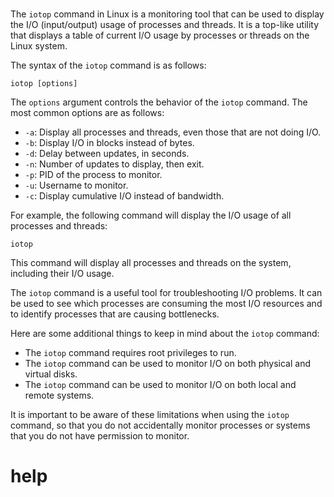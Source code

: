 # 

The `iotop` command in Linux is a monitoring tool that can be used to display the I/O (input/output) usage of processes and threads. It is a top-like utility that displays a table of current I/O usage by processes or threads on the Linux system.

The syntax of the `iotop` command is as follows:

```
iotop [options]
```

The `options` argument controls the behavior of the `iotop` command. The most common options are as follows:

* `-a`: Display all processes and threads, even those that are not doing I/O.
* `-b`: Display I/O in blocks instead of bytes.
* `-d`: Delay between updates, in seconds.
* `-n`: Number of updates to display, then exit.
* `-p`: PID of the process to monitor.
* `-u`: Username to monitor.
* `-c`: Display cumulative I/O instead of bandwidth.

For example, the following command will display the I/O usage of all processes and threads:

```
iotop
```

This command will display all processes and threads on the system, including their I/O usage.

The `iotop` command is a useful tool for troubleshooting I/O problems. It can be used to see which processes are consuming the most I/O resources and to identify processes that are causing bottlenecks.

Here are some additional things to keep in mind about the `iotop` command:

* The `iotop` command requires root privileges to run.
* The `iotop` command can be used to monitor I/O on both physical and virtual disks.
* The `iotop` command can be used to monitor I/O on both local and remote systems.

It is important to be aware of these limitations when using the `iotop` command, so that you do not accidentally monitor processes or systems that you do not have permission to monitor.



# help 

```

```
